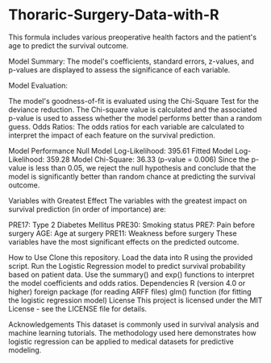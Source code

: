 # Thoraric-Surgery-Data-with-R

This formula includes various preoperative health factors and the patient's age to predict the survival outcome.

Model Summary: The model's coefficients, standard errors, z-values, and p-values are displayed to assess the significance of each variable.

Model Evaluation:

The model's goodness-of-fit is evaluated using the Chi-Square Test for the deviance reduction.
The Chi-square value is calculated and the associated p-value is used to assess whether the model performs better than a random guess.
Odds Ratios: The odds ratios for each variable are calculated to interpret the impact of each feature on the survival prediction.

Model Performance
Null Model Log-Likelihood: 395.61
Fitted Model Log-Likelihood: 359.28
Model Chi-Square: 36.33 (p-value = 0.006)
Since the p-value is less than 0.05, we reject the null hypothesis and conclude that the model is significantly better than random chance at predicting the survival outcome.

Variables with Greatest Effect
The variables with the greatest impact on survival prediction (in order of importance) are:

PRE17: Type 2 Diabetes Mellitus
PRE30: Smoking status
PRE7: Pain before surgery
AGE: Age at surgery
PRE11: Weakness before surgery
These variables have the most significant effects on the predicted outcome.

How to Use
Clone this repository.
Load the data into R using the provided script.
Run the Logistic Regression model to predict survival probability based on patient data.
Use the summary() and exp() functions to interpret the model coefficients and odds ratios.
Dependencies
R (version 4.0 or higher)
foreign package (for reading ARFF files)
glm() function (for fitting the logistic regression model)
License
This project is licensed under the MIT License - see the LICENSE file for details.

Acknowledgements
This dataset is commonly used in survival analysis and machine learning tutorials. The methodology used here demonstrates how logistic regression can be applied to medical datasets for predictive modeling.
